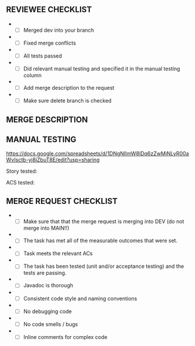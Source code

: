 ## REVIEWEE CHECKLIST
- - [ ] Merged dev into your branch 
- - [ ] Fixed merge conflicts
- - [ ] All tests passed 
- - [ ] Did relevant manual testing and specified it in the manual testing column
- - [ ] Add merge description to the request
- - [ ] Make sure delete branch is checked

## MERGE DESCRIPTION

## MANUAL TESTING 
https://docs.google.com/spreadsheets/d/1DNgNIImW8IDq6zZwMjNLyR00aWvIsctb-yj8jZbuT8E/edit?usp=sharing

Story tested:

ACS tested: 

## MERGE REQUEST CHECKLIST
- - [ ] Make sure that that the merge request is merging into DEV (do not merge into MAIN!!)
- - [ ] The task has met all of the measurable outcomes that were set. 
- - [ ] Task meets the relevant ACs 
- - [ ] The task has been tested (unit and/or acceptance testing) and the tests are passing. 
- - [ ] Javadoc is thorough 
- - [ ] Consistent code style and naming conventions 
- - [ ] No debugging code 
- - [ ] No code smells / bugs 
- - [ ] Inline comments for complex code
